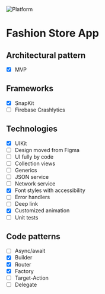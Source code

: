 ![Platform][platform-image]

# Fashion Store App

## Architectural pattern
- [x] MVP 

## Frameworks
- [x] SnapKit
- [ ] Firebase Crashlytics

## Technologies
- [x] UIKit
- [ ] Design moved from Figma
- [ ] UI fully by code
- [ ] Collection views
- [ ] Generics
- [ ] JSON service
- [ ] Network service
- [x] Font styles with accessibility
- [ ] Error handlers
- [ ] Deep link
- [x] Customized animation
- [ ] Unit tests

## Code patterns
- [ ] Async/await
- [x] Builder
- [x] Router
- [x] Factory
- [ ] Target-Action
- [ ] Delegate

<!-- URL's -->
[platform-image]: https://img.shields.io/badge/Platform-iOS-green.svg
